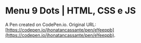 # Menu 9 Dots | HTML, CSS e JS

A Pen created on CodePen.io. Original URL: [https://codepen.io/jhonatancassante/pen/eYeeppb](https://codepen.io/jhonatancassante/pen/eYeeppb).


